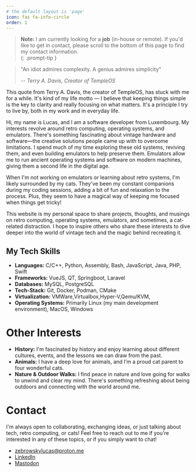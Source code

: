 ```yaml
---
# the default layout is 'page'
icon: fas fa-info-circle
order: 1
---
```


> **Note:** I am currently looking for a **job** (in-house or remote). If you'd like to get in contact, please scroll to the bottom of this page to find my contact information.  
{: .prompt-tip }

> "An idiot admires complexity. A genius admires simplicity"
>
> -- <cite>Terry A. Davis, Creator of TempleOS</cite>

This quote from Terry A. Davis, the creator of TempleOS,
has stuck with me for a while. It's kind of my life
motto — I believe that keeping things simple is the key
to clarity and really focusing on what matters. It's a
principle I try to live by, both in my work and in everyday life.

Hi, my name is Lucas, and I am a software
developer from Luxembourg. My interests revolve around retro computing, operating systems, and emulators. There's something fascinating about vintage hardware and software—the creative solutions people came up with to overcome limitations. I spend much of my time exploring these old systems, reviving them, and even building emulators to help preserve them. Emulators allow me to run ancient operating systems and software on modern machines, giving them a second life in the digital age.

When I'm not working on emulators or learning about retro systems, I'm likely surrounded by my cats. They've been my constant companions during my coding sessions, adding a bit of fun and relaxation to the process. Plus, they seem to have a magical way of keeping me focused when things get tricky!

This website is my personal space to share projects, thoughts, and musings on retro computing, operating systems, emulators, and sometimes, a cat-related distraction. I hope to inspire others who share these interests to dive deeper into the world of vintage tech and the magic behind recreating it.

## My Tech Skills
- **Languages:** C/C++, Python, Assembly, Bash, JavaScript, Java, PHP, Swift
- **Frameworks:** VueJS, QT, Springboot, Laravel
- **Databases:** MySQL, PostgreSQL
- **Tech-Stack:** Git, Docker, Podman, CMake
- **Virtualization:** VMWare,Virtualbox,Hyper-V,Qemu/KVM,
- **Operating Systems:** Primarily Linux (my main development environment), MacOS, Windows

# Other Interests
- **History:** I'm fascinated by history and enjoy learning about different cultures, events, and the lessons we can draw from the past.
- **Animals:** I have a deep love for animals, and I’m a proud cat parent to four wonderful cats.
- **Nature & Outdoor Walks:** I find peace in nature and love going for walks to unwind and clear my mind. There's something refreshing about being outdoors and connecting with the world around me.

# Contact
I'm always open to collaborating, exchanging ideas, or just talking about tech, retro computing, or cats! Feel free to reach out to me if you’re interested in any of these topics, or if you simply want to chat!

- zebrowskylucas@proton.me
- [LinkedIn](https://www.linkedin.com/in/lucas-zebrowsky)
- [Mastodon](https://mastodon.social/@Lu_Die_Milchkuh)
